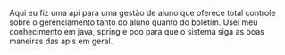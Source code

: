 Aqui eu fiz uma api para uma gestão de aluno que oferece total controle sobre o gerenciamento tanto do aluno quanto do boletim. Usei meu conhecimento em java, spring e poo para que o sistema siga as boas maneiras das apis em geral. 
